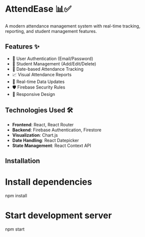 # AttendEase 📊✅

A modern attendance management system with real-time tracking, reporting, and student management features.
 
  
## Features ✨
- 🔐 User Authentication (Email/Password)
- 👥 Student Management (Add/Edit/Delete)
- 📅 Date-based Attendance Tracking
- 📈 Visual Attendance Reports
- 🔄 Real-time Data Updates
- 🛡️ Firebase Security Rules
- 📱 Responsive Design

## Technologies Used 🛠️
- **Frontend**: React, React Router
- **Backend**: Firebase Authentication, Firestore
- **Visualization**: Chart.js
- **Date Handling**: React Datepicker
- **State Management**: React Context API

## Installation 
# Install dependencies
npm install

# Start development server
npm start
